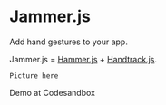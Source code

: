 # Jammer.js

Add hand gestures to your app.

Jammer.js = [Hammer.js](https://github.com/hammerjs/hammer.js) + [Handtrack.js](https://github.com/victordibia/handtrack.js/).

```
Picture here
```

Demo at Codesandbox
